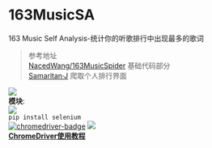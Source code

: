 # 163MusicSA
163 Music Self Analysis-统计你的听歌排行中出现最多的歌词
>参考地址  
[NacedWang/163MusicSpider](https://github.com/NacedWang/163MusicSpider) 基础代码部分  
[Samaritan·J](https://blog.csdn.net/u010890916/article/details/106879465/) 爬取个人排行界面  

![][python]  
**模块**:  
![][selenium-badge]  
`pip install selenium`  
[![chromedriver-badge]][chromedriver-link] ![][chrome]  
[**ChromeDriver使用教程**](https://blog.csdn.net/weixin_41990913/article/details/90936149)


[python]: https://img.shields.io/badge/python-3.7-blue?logo=python
[selenium-badge]: https://img.shields.io/badge/selenium-3.141.0-blue?logo=python
[chromedriver-badge]: https://img.shields.io/badge/ChromeDriver-86.0.4240.22-blue
[chromedriver-link]: http://npm.taobao.org/mirrors/chromedriver/86.0.4240.22/
[chrome]: https://img.shields.io/badge/Chrome-86.0.4240.75-blue
